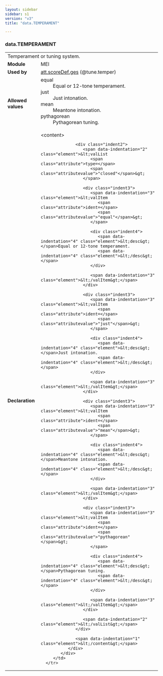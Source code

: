 ```yaml
---
layout: sidebar
sidebar: s1
version: "v3"
title: "data.TEMPERAMENT"

---
```


<div class="macroSpec">
   <h3 id="data.TEMPERAMENT">data.TEMPERAMENT</h3>
   <table class="wovenodd">
      <tr>
         <td colspan="2" class="wovenodd-col2">Temperament or tuning system.</td>
      </tr>
      <tr>
         <td class="wovenodd-col1">
            <strong>Module</strong>
         </td>
         <td class="wovenodd-col2">MEI</td>
      </tr>
      <tr>
         <td class="wovenodd-col1">
            <strong>Used by</strong>
         </td>
         <td class="wovenodd-col2">
            <div class="parent">
               <a class="link_odd_classSpec" href="/{{ page.version }}/attribute-classes/att.scoreDef.ges.html">att.scoreDef.ges</a> (@tune.temper)
            </div>
         </td>
      </tr>
      <tr>
         <td class="wovenodd-col1">
            <strong>Allowed values</strong>
         </td>
         <td class="wovenodd-col2">
            <dl>
               <dt>equal</dt>
               <dd>Equal or 12-tone temperament.</dd>
               <dt>just</dt>
               <dd>Just intonation.</dd>
               <dt>mean</dt>
               <dd>Meantone intonation.</dd>
               <dt>pythagorean</dt>
               <dd>Pythagorean tuning.</dd>
            </dl>
         </td>
      </tr>
      <tr>
         <td class="wovenodd-col1">
            <strong>Declaration</strong>
         </td>
         <td class="wovenodd-col2">
            <div xml:space="preserve" class="pre">
               <div class="indent1">
                  <span data-indentation="1" class="element">&lt;content&gt;</span>
                  
                  <div class="indent2">
                     <span data-indentation="2" class="element">&lt;valList 
                        <span class="attribute">type=</span>
                        <span class="attributevalue">"closed"</span>&gt;
                     </span>
                     
                     <div class="indent3">
                        <span data-indentation="3" class="element">&lt;valItem 
                           <span class="attribute">ident=</span>
                           <span class="attributevalue">"equal"</span>&gt;
                        </span>
                        
                        <div class="indent4">
                           <span data-indentation="4" class="element">&lt;desc&gt;</span>Equal or 12-tone temperament.
                           <span data-indentation="4" class="element">&lt;/desc&gt;</span>
                        </div>
                        
                        <span data-indentation="3" class="element">&lt;/valItem&gt;</span>
                     </div>
                     
                     <div class="indent3">
                        <span data-indentation="3" class="element">&lt;valItem 
                           <span class="attribute">ident=</span>
                           <span class="attributevalue">"just"</span>&gt;
                        </span>
                        
                        <div class="indent4">
                           <span data-indentation="4" class="element">&lt;desc&gt;</span>Just intonation.
                           <span data-indentation="4" class="element">&lt;/desc&gt;</span>
                        </div>
                        
                        <span data-indentation="3" class="element">&lt;/valItem&gt;</span>
                     </div>
                     
                     <div class="indent3">
                        <span data-indentation="3" class="element">&lt;valItem 
                           <span class="attribute">ident=</span>
                           <span class="attributevalue">"mean"</span>&gt;
                        </span>
                        
                        <div class="indent4">
                           <span data-indentation="4" class="element">&lt;desc&gt;</span>Meantone intonation.
                           <span data-indentation="4" class="element">&lt;/desc&gt;</span>
                        </div>
                        
                        <span data-indentation="3" class="element">&lt;/valItem&gt;</span>
                     </div>
                     
                     <div class="indent3">
                        <span data-indentation="3" class="element">&lt;valItem 
                           <span class="attribute">ident=</span>
                           <span class="attributevalue">"pythagorean"</span>&gt;
                        </span>
                        
                        <div class="indent4">
                           <span data-indentation="4" class="element">&lt;desc&gt;</span>Pythagorean tuning.
                           <span data-indentation="4" class="element">&lt;/desc&gt;</span>
                        </div>
                        
                        <span data-indentation="3" class="element">&lt;/valItem&gt;</span>
                     </div>
                     
                     <span data-indentation="2" class="element">&lt;/valList&gt;</span>
                  </div>
                  
                  <span data-indentation="1" class="element">&lt;/content&gt;</span>
               </div>
            </div>
         </td>
      </tr>
   </table>
</div>